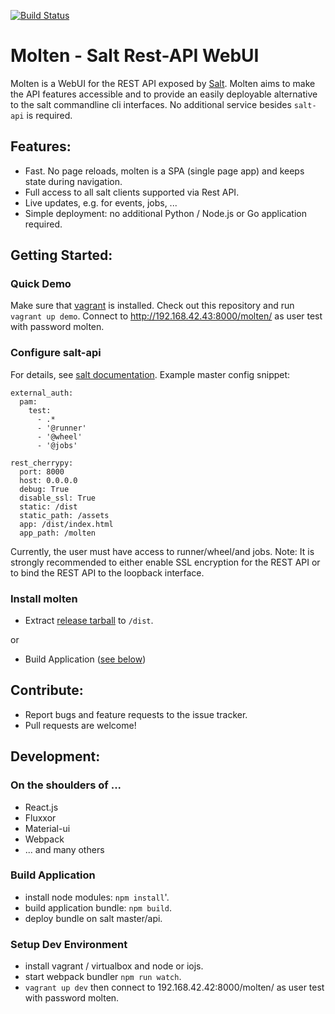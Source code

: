 [![Build Status](https://travis-ci.org/martinhoefling/molten.svg)](https://travis-ci.org/martinhoefling/molten)

# Molten - Salt Rest-API WebUI

Molten is a WebUI for the REST API exposed by [Salt](http://saltstack.com/).
Molten aims to make the API features accessible and to provide an easily deployable alternative to the salt commandline cli interfaces.
No additional service besides `salt-api` is required.

## Features:
* Fast. No page reloads, molten is a SPA (single page app) and keeps state during navigation.
* Full access to all salt clients supported via Rest API. 
* Live updates, e.g. for events, jobs, ...
* Simple deployment: no additional Python / Node.js or Go application required.

## Getting Started:

### Quick Demo

Make sure that [vagrant](https://www.vagrantup.com/) is installed. 
Check out this repository and run `vagrant up demo`. Connect to http://192.168.42.43:8000/molten/ as user test with password molten.

### Configure salt-api
For details, see [salt documentation](https://docs.saltstack.com/en/latest/ref/netapi/all/index.html#all-netapi-modules). Example master config snippet:
```
external_auth:
  pam:
    test:
      - .*
      - '@runner'
      - '@wheel'
      - '@jobs'

rest_cherrypy:
  port: 8000
  host: 0.0.0.0
  debug: True
  disable_ssl: True
  static: /dist
  static_path: /assets
  app: /dist/index.html
  app_path: /molten
```  
Currently, the user must have access to runner/wheel/and jobs. 
Note: It is strongly recommended to either enable SSL encryption for the REST API or to bind the REST API to the loopback interface.

### Install molten
- Extract [release tarball](https://github.com/martinhoefling/molten/releases/download/v0.1.0/molten-0.1.0.tar.gz) to `/dist`.

or

- Build Application ([see below](#build))

## Contribute:

- Report bugs and feature requests to the issue tracker.
- Pull requests are welcome!

## Development:

### On the shoulders of ...
- React.js
- Fluxxor
- Material-ui
- Webpack
- ... and many others

### <a name="build"></a>Build Application
* install node modules: `npm install`'.
* build application bundle: `npm build`.
* deploy bundle on salt master/api.

### Setup Dev Environment
* install vagrant / virtualbox and node or iojs.
* start webpack bundler `npm run watch`.
* `vagrant up dev` then connect to 192.168.42.42:8000/molten/ as user test with password molten.

